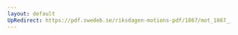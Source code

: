 ```yaml
---
layout: default
UpRedirect: https://pdf.swedeb.se/riksdagen-motions-pdf/1867/mot_1867__ak__00047/mot_1867__ak__00047_002.pdf
---
```

